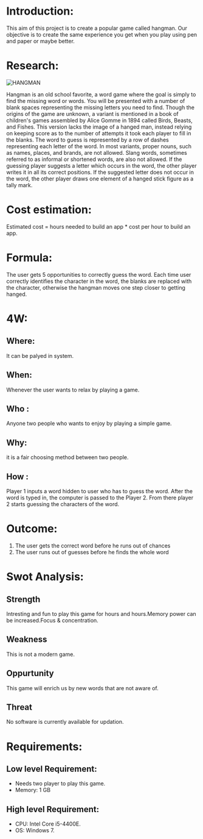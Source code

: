 # Introduction:
This aim of this project is to create a popular game called hangman. Our objective is to create the same experience you get when you play using pen and paper or maybe better.

# Research:
![HANGMAN](https://user-images.githubusercontent.com/94303567/143068226-109c8c2b-9094-4657-914b-45ed2ac0a881.jpeg)

Hangman is an old school favorite, a word game where the goal is simply to find the missing word or words.
You will be presented with a number of blank spaces representing the missing letters you need to find.
Though the origins of the game are unknown, a variant is mentioned in a book of children's games assembled by Alice Gomme in 1894 called Birds, Beasts, and Fishes. This version lacks the image of a hanged man, instead relying on keeping score as to the number of attempts it took each player to fill in the blanks.
The word to guess is represented by a row of dashes representing each letter of the word. In most variants, proper nouns, such as names, places, and brands, are not allowed. Slang words, sometimes referred to as informal or shortened words, are also not allowed. If the guessing player suggests a letter which occurs in the word, the other player writes it in all its correct positions. If the suggested letter does not occur in the word, the other player draws one element of a hanged stick figure as a tally mark.

# Cost estimation:
Estimated cost = hours needed to build an app * cost per hour to build an app.

# Formula:
The user gets 5 opportunities to correctly guess the word. Each time user correctly identifies the character in the word, the blanks are replaced with the character, otherwise the hangman moves one step closer to getting hanged.

# 4W:
## Where:
It can be palyed in system.
## When: 
Whenever the user wants to relax by playing a game.
## Who :
Anyone two people who wants to enjoy by playing a simple game.
## Why:
it is a fair choosing method between two people.

## How :
Player 1 inputs a word hidden to user who has to guess the word. After the word is typed in, the computer is passed to the Player 2. From there player 2 starts guessing the characters of the word.

# Outcome:
1) The user gets the correct word before he runs out of chances
2) The user runs out of guesses before he finds the whole word

# Swot Analysis:
## Strength 
Intresting and fun to play this game for hours and hours.Memory power can be increased.Focus & concentration. 
## Weakness 
This is not a modern game.
## Oppurtunity
This game will enrich us by new words that are not aware of.
## Threat 
 No software is currently available for updation.
 
 # Requirements:
## Low level Requirement:
* Needs two player to play this game.
* Memory: 1 GB

## High level Requirement:
* CPU: Intel Core i5-4400E.
* OS: Windows 7.
 
